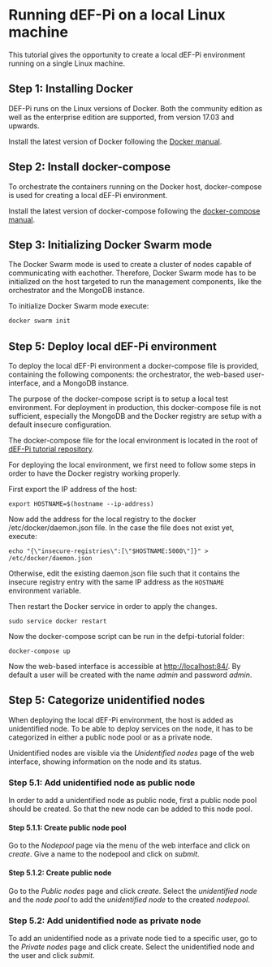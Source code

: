 # Running dEF-Pi on a local Linux machine

This tutorial gives the opportunity to create a local dEF-Pi environment running on a single Linux machine.

## Step 1: Installing Docker

DEF-Pi runs on the Linux versions of Docker. Both the community edition as well as the enterprise edition are supported, from version 17.03 and upwards.

Install the latest version of Docker following the [Docker manual](https://docs.docker.com/engine/installation/).

## Step 2: Install docker-compose

To orchestrate the containers running on the Docker host, docker-compose is used for creating a local dEF-Pi environment. 

Install the latest version of docker-compose following the [docker-compose manual](https://docs.docker.com/compose/install/).

## Step 3: Initializing Docker Swarm mode

The Docker Swarm mode is used to create a cluster of nodes capable of communicating with eachother. Therefore, Docker Swarm mode has to be initialized on the host targeted to run the management components, like the orchestrator and the MongoDB instance. 

To initialize Docker Swarm mode execute:
```Bash
docker swarm init
```

## Step 5: Deploy local dEF-Pi environment

To deploy the local dEF-Pi environment a docker-compose file is provided, containing the following components: the orchestrator, the web-based user-interface, and a MongoDB instance. 

The purpose of the docker-compose script is to setup a local test environment. For deployment in production, this docker-compose file is not sufficient, especially the MongoDB and the Docker registry are setup with a default insecure configuration. 

The docker-compose file for the local environment is located in the root of [dEF-Pi tutorial repository](https://github.com/flexiblepower/defpi-tutorial).

For deploying the local environment, we first need to follow some steps in order to have the Docker registry working properly.

First export the IP address of the host:
```
export HOSTNAME=$(hostname --ip-address)
```

Now add the address for the local registry to the docker /etc/docker/daemon.json file. In the case the file does not exist yet, execute:
```
echo "{\"insecure-registries\":[\"$HOSTNAME:5000\"]}" > /etc/docker/daemon.json
```

Otherwise, edit the existing daemon.json file such that it contains the insecure registry entry with the same IP address as the `HOSTNAME` environment variable.

Then restart the Docker service in order to apply the changes.

```
sudo service docker restart
```

Now the docker-compose script can be run in the defpi-tutorial folder:

```
docker-compose up
```

Now the web-based interface is accessible at [http://localhost:84/](http://localhost:84/). By default a user will be created with the name *admin* and password *admin*.

## Step 5: Categorize unidentified nodes

When deploying the local dEF-Pi environment, the host is added as unidentified node. To be able to deploy services on the node, it has to be categorized in either a public node pool or as a private node.

Unidentified nodes are visible via the _Unidentified nodes_ page of the web interface, showing information on the node and its status.

### Step 5.1: Add unidentified node as public node

In order to add a unidentified node as public node, first a public node pool should be created. So that the new node can be added to this node pool.

#### Step 5.1.1: Create public node pool

Go to the _Nodepool_ page via the menu of the web interface and click on _create_. Give a name to the nodepool and click on _submit_.

#### Step 5.1.2: Create public node

Go to the _Public nodes_ page and click _create_. Select the _unidentified node_ and the _node pool_ to add the _unidentified node_ to the created _nodepool_. 

### Step 5.2: Add unidentified node as private node

To add an unidentified node as a private node tied to a specific user, go to the _Private nodes_ page and click create. Select the unidentified node and the user and click _submit_.
